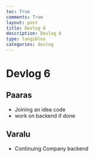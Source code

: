 ```yaml
---
toc: True
comments: True
layout: post
title: Devlog 6
description: Devlog 6
type: tangibles
categories: devlog
---
```


# Devlog 6

## Paaras
- Joining an idea code
- work on backend if done

## Varalu
- Continuing Company backend